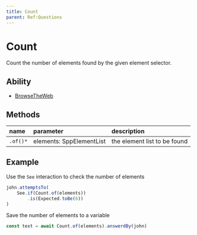 ```yaml
---
title: Count
parent: Ref:Questions
---
```


# Count

Count the number of elements found by the given element selector.

## Ability

- [BrowseTheWeb](../../abilities/BROWSE_THE_WEB.md)

## Methods

| name     | parameter                | description                  |
| :---     | :---                     | :---                         |
| `.of()*` | elements: SppElementList | the element list to be found |

## Example

Use the `See` interaction to check the number of elements

````typescript
john.attemptsTo(
    See.if(Count.of(elements))
        .is(Expected.toBe(6))
)
````

Save the number of elements to a variable

```typescript
const text = await Count.of(elements).answerdBy(john)
```